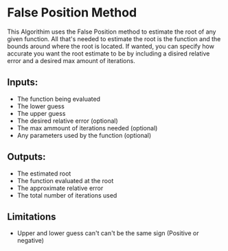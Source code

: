 # False Position Method
This Algorithim uses the False Position method to estimate the root of any given function. All that's needed to estimate the root is the function and the bounds around where the root is located. If wanted, you can specify how accurate you want the root estimate to be by including a disired relative error and a desired max amount of iterations. 

## Inputs:
- The function being evaluated
- The lower guess
- The upper guess
- The desired relative error (optional)
- The max ammount of iterations needed (optional)
- Any parameters used by the function (optional)

## Outputs:
 - The estimated root
 - The function evaluated at the root
 - The approximate relative error
 - The total number of iterations used
 
 ## Limitations 
 - Upper and lower guess can't can't be the same sign (Positive or negative)
